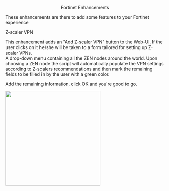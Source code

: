 <p style="text-align: center;">Fortinet Enhancements</p>

<p>These enhancements are there to add some features to your Fortinet experience</p>

<p>Z-scaler VPN</p>

<p>This enhancement adds an &quot;Add Z-scaler VPN&quot; button to the Web-UI. If the user clicks on it he/she will be taken to a form tailored for setting up Z-scaler VPNs.
	<br>A drop-down menu containing all the ZEN nodes around the world. Upon choosing a ZEN node the script will automatically populate the VPN settings according to Z-scalers recommendations and then mark the remaining fields to be filled in by the user with a green color.</p>

<p>Add the remaining information, click OK and you&#39;re good to go.</p>

<p><img src="https://raw.githubusercontent.com/epacke/Fortinet-Enhancements/master/images/zscaler-example.png" style="width: 300px;" class="fr-fic fr-dib"></p>
